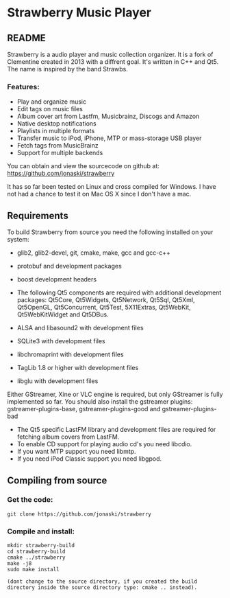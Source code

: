 Strawberry Music Player
=======================
README
------

Strawberry is a audio player and music collection organizer. It is a fork of Clementine created in 2013 with a diffrent goal.
It's written in C++ and Qt5. The name is inspired by the band Strawbs.

### Features:

  * Play and organize music
  * Edit tags on music files
  * Album cover art from Lastfm, Musicbrainz, Discogs and Amazon
  * Native desktop notifications
  * Playlists in multiple formats
  * Transfer music to iPod, iPhone, MTP or mass-storage USB player
  * Fetch tags from MusicBrainz
  * Support for multiple backends

You can obtain and view the sourcecode on github at: https://github.com/jonaski/strawberry

It has so far been tested on Linux and cross compiled for Windows. I have not had a chance to test it on Mac OS X since I don't have a mac.


Requirements
------------

To build Strawberry from source you need the following installed on your system:

* glib2, glib2-devel, git, cmake, make, gcc and gcc-c++
* protobuf and development packages
* boost development headers

* The following Qt5 components are required with additional development packages: Qt5Core, Qt5Widgets, Qt5Network, Qt5Sql, Qt5Xml, Qt5OpenGL, Qt5Concurrent, Qt5Test, 5X11Extras, Qt5WebKit, Qt5WebKitWidget and Qt5DBus.

* ALSA and libasound2 with development files
* SQLite3 with development files
* libchromaprint with development files
* TagLib 1.8 or higher with development files
* libglu with development files

Either GStreamer, Xine or VLC engine is required, but only GStreamer is fully implemented so far.
You should also install the gstreamer plugins: gstreamer-plugins-base, gstreamer-plugins-good and gstreamer-plugins-bad

* The Qt5 specific LastFM library and development files are required for fetching album covers from LastFM.
* To enable CD support for playing audio cd's you need libcdio.
* If you want MTP support you need libmtp.
* If you need iPod Classic support you need libgpod.


Compiling from source
---------------------

### Get the code:

    git clone https://github.com/jonaski/strawberry

### Compile and install:

    mkdir strawberry-build
    cd strawberry-build
    cmake ../strawberry
    make -j8
    sudo make install

    (dont change to the source directory, if you created the build directory inside the source directory type: cmake .. instead).
    

